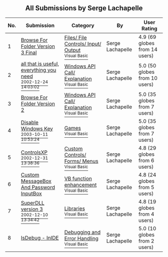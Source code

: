 ﻿<div align="center">

## All Submissions by Serge Lachapelle

</div>

No.  | Submission | Category | By   | User Rating
---- | ---------- | -------- | ---- | -----------
1 | [Browse For Folder Version 3 Final<br />](https://github.com/Planet-Source-Code/serge-lachapelle-browse-for-folder-version-3-final__1-49326) | [Files/ File Controls/ Input/ Output<br /><sup>Visual Basic</sup>](../ByCategory/files-file-controls-input-output__1-3.md) | Serge Lachapelle | 4.9 (69 globes from 14 users)
2 | [all that is useful, everything you need<br /><sup>2002-12-24 14:03:02</sup>](https://github.com/Planet-Source-Code/serge-lachapelle-all-that-is-useful-everything-you-need__1-41832) | [Windows API Call/ Explanation<br /><sup>Visual Basic</sup>](../ByCategory/windows-api-call-explanation__1-39.md) | Serge Lachapelle | 5.0 (50 globes from 10 users)
3 | [Browse For Folder   Version 2<br />](https://github.com/Planet-Source-Code/serge-lachapelle-browse-for-folder-version-2__1-41975) | [Windows API Call/ Explanation<br /><sup>Visual Basic</sup>](../ByCategory/windows-api-call-explanation__1-39.md) | Serge Lachapelle | 5.0 (35 globes from 7 users)
4 | [Disable Windows Key<br /><sup>2003-10-11 10:53:24</sup>](https://github.com/Planet-Source-Code/serge-lachapelle-disable-windows-key__1-49172) | [Games<br /><sup>Visual Basic</sup>](../ByCategory/games__1-38.md) | Serge Lachapelle | 5.0 (35 globes from 7 users)
5 | [ControlsXP<br /><sup>2002-12-31 13:38:36</sup>](https://github.com/Planet-Source-Code/serge-lachapelle-controlsxp__1-42040) | [Custom Controls/ Forms/  Menus<br /><sup>Visual Basic</sup>](../ByCategory/custom-controls-forms-menus__1-4.md) | Serge Lachapelle | 4.8 (29 globes from 6 users)
6 | [Custom MessageBox And Password InputBox<br />](https://github.com/Planet-Source-Code/serge-lachapelle-custom-messagebox-and-password-inputbox__1-63456) | [VB function enhancement<br /><sup>Visual Basic</sup>](../ByCategory/vb-function-enhancement__1-25.md) | Serge Lachapelle | 4.8 (24 globes from 5 users)
7 | [SuperDLL version 3<br /><sup>2002-12-10 13:34:42</sup>](https://github.com/Planet-Source-Code/serge-lachapelle-superdll-version-3__1-41479) | [Libraries<br /><sup>Visual Basic</sup>](../ByCategory/libraries__1-49.md) | Serge Lachapelle | 4.8 (19 globes from 4 users)
8 | [IsDebug \- InIDE<br />](https://github.com/Planet-Source-Code/serge-lachapelle-isdebug-inide__1-49298) | [Debugging and Error Handling<br /><sup>Visual Basic</sup>](../ByCategory/debugging-and-error-handling__1-26.md) | Serge Lachapelle | 5.0 (10 globes from 2 users)
